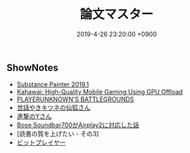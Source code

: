 ﻿---
actor_ids:
  - kou
  - hikaru
audio_file_path: /audio/9.mp3
audio_file_size: 36
date: 2019-4-26 23:20:00 +0900
description: Substance Painter 2019.1、Microsoft Kahawai、PLAYERUNKNOWN’S BATTLEGROUNDS、ビットプレイヤー、進撃のYさん等について話しました
duration: "80:01"
layout: article
title: 9. 論文マスター
---

## ShowNotes
- [Substance Painter 2019.1](https://support.allegorithmic.com/documentation/spdoc/version-2019-1-172825476.html)
- [Kahawai: High-Quality Mobile Gaming Using GPU Offload](https://www.microsoft.com/en-us/research/publication/kahawai-high-quality-mobile-gaming-using-gpu-offload/)
- [PLAYERUNKNOWN'S BATTLEGROUNDS](https://store.steampowered.com/app/578080/PLAYERUNKNOWNS_BATTLEGROUNDS/) 
- [世話やきキツネの仙狐さん](http://senkosan.com/) 
- [進撃のYさん](https://twitter.com/japanfoot)
- [Bose Soundbar700がAirplay2に対応した話](https://community.bose.com/t5/Smart-Home/Smart-Speaker-Firmware-Update-April-16-2019-updated-April-22nd/m-p/199859#M4422)
- [読書の質を上げたい - その3]
- [ビットプレイヤー](https://www.amazon.co.jp/dp/B07NN9ZK4L)
